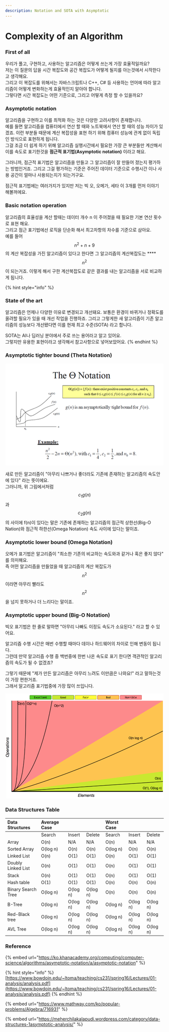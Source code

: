 ```yaml
---
description: Notation and SOTA with Asymptotic
---
```


# Complexity of an Algorithm

### First of all

우리가 풀고, 구현하고, 사용하는 알고리즘은 어떻게 쓰는게 가장 효율적일까요?  
저는 이 질문의 답을 시간 복잡도와 공간 복잡도가 어떻게 될지를 아는것에서 시작한다고 생각해요.  
그리고 이 복잡도를 위해서는 자바스크립트나 C++, C\# 등 사용하는 언어에 따라 알고리즘이 어떻게 변화하는게 효율적인지 알아야 합니다.  
그렇다면 시간 복잡도는 어떤 기준으로, 그리고 어떻게 측정 할 수 있을까요?

### Asymptotic notation

알고리즘을 구현하고 이를 최적화 하는 것은 다양한 고려사항이 존재합니다.  
예를 들면 알고리즘을 컴퓨터에서 연산 할 때와 노트북에서 연산 할 때의 성능 차이가 있겠죠. 이런 부분들 때문에 계산 복잡성을 표현 하기 위해 컴퓨터 성능에 관계 없이 독립인 방식으로 표현하게 됩니다.  
그걸 조금 더 쉽게 하기 위해 알고리즘 실행시간에서 필요한 가장 큰 부분들만 계산해서 이를 속도로 표기한것을 **점근적 표기법\(Asymptotic notation\)** 이라고 해요.

그러니까, 점근적 표기법은 알고리즘을 만들고 그 알고리즘이 잘 만들어 졌는지 평가하는 방법인거죠. 그리고 그걸 평가하는 기준은 주어진 데이터 기준으로 수행시간 이나 사용 공간이 얼마나 사용되는지가 되는거구요.

점근적 표기법에는 여러가지가 있지만 저는 빅 오, 오메가, 세타 이 3개를 먼저 이야기 해볼꺼에요.

### Basic notation operation

알고리즘의 효율성을 계산 할때는 데이터 개수 n 이 주어졌을 때 필요한 기본 연산 횟수로 표현 해요.  
그리고 점근 표기법에선 로직을 단순화 해서 최고차항의 차수를 기준으로 삼아요.  
예를 들어 $$n^2+n+9$$ 의 계산 복잡성을 가진 알고리즘이 있다고 한다면 그 알고리즘의 계산복잡도는 ****$$n^2$$ 이 되는거죠. 이렇게 해서 구한 계산복잡도로 같은 결과를 내는 알고리즘을 서로 비교하게 됩니다.

{% hint style="info" %}
### State of the art

알고리즘은 언제나 다양한 이유로 변경되고 개선돼요. 보통은 환경이 바뀌거나 정확도를 올려할 필요가 있을 때 개선 작업을 진행하죠. 그리고 그렇게한 새 알고리즘이 기존 알고리즘의 성능보다 개선됐다면 이를 현재 최고 수준\(SOTA\) 라고 합니다. 

SOTA는 AI나 딥러닝 분야에서 주로 쓰는 용어라고 알고 있어요.  
그렇지만 유용한 표현이라고 생각해서 참고사항으로 넣어보았어요.
{% endhint %}

### Asymptotic tighter bound \(Theta Notation\)

![](../.gitbook/assets/image%20%2824%29.png)

새로 만든 알고리즘이 "아무리 나쁘거나 좋더라도 기존에 존재하는 알고리즘의 속도안에 있다" 라는 뜻이에요.  
그러니까, 위 그림에서처럼 $$c_1g(n)$$과 $$c_2g(n)$$의 사이에 f\(n\)이 있다는 말은 기존에 존재하는 알고리즘의 점근적 상한선\(Big-O Nation\)와 점근적 하한선\(Omega Notation\) 속도 사이에 있다는 말이죠.

### Asymptotic lower bound \(Omega Notation\)

오메가 표기법은 알고리즘이 "최소한 기존의 비교하는 속도와과 같거나 혹은 좋지 않다" 를 의미해요.   
즉 어떤 알고리즘을 만들었을 때 알고리즘의 계산 복잡도가 $$n^2$$ 이라면 아무리 빨라도 $$n^2$$을 넘지 못하거나 더 느리다는 말이죠. 

### Asymptotic upper bound \(Big-O Notation\)

빅오 표기법은 한 줄로 말하면 "아무리 나빠도 이정도 속도가 소요된다." 라고 할 수 있어요.

알고리즘 수행 시간은 매번 수행할 때마다 데이나 하드웨어의 차이로 인해 변동이 됩니다.  
그런데 만약 알고리즘 수행 중 백번중에 한번 나온 속도로 표기 한다면 객관적인 알고리즘의 속도가 될 수 없겠죠?

그렇기 때문에 "제가 만든 알고리즘은 아무리 느려도 이만큼은 나와요!" 라고 말하는것이 가장 편한거죠.  
그래서 알고리즘 표기법중에 가장 많이 쓰입니다.

![Big-O Notation Graph](../.gitbook/assets/image%20%2823%29.png)

### Data Structures Table

| Data Structures | Average Case |  |  | Worst Case |  |  |
| :--- | :--- | :--- | :--- | :--- | :--- | :--- |
|  | Search | Insert | Delete | Search | Insert | Delete |
| Array | O\(n\) | N/A | N/A | O\(n\) | N/A | N/A |
| Sorted Array | O\(log n\) | O\(n\) | O\(n\) | O\(log n\) | O\(n\) | O\(n\) |
| Linked List | O\(n\) | O\(1\) | O\(1\) | O\(n\) | O\(1\) | O\(1\) |
| Doubly Linked List | O\(n\) | O\(1\) | O\(1\) | O\(n\) | O\(1\) | O\(1\) |
| Stack | O\(n\) | O\(1\) | O\(1\) | O\(n\) | O\(1\) | O\(1\) |
| Hash table | O\(1\) | O\(1\) | O\(1\) | O\(n\) | O\(n\) | O\(n\) |
| Binary Search Tree | O\(log n\) | O\(log n\) | O\(log n\) | O\(n\) | O\(n\) | O\(n\) |
| B-Tree | O\(log n\) | O\(log n\) | O\(log n\) | O\(log n\) | O\(log n\) | O\(log n\) |
| Red-Black tree | O\(log n\) | O\(log n\) | O\(log n\) | O\(log n\) | O\(log n\) | O\(log n\) |
| AVL Tree | O\(log n\) | O\(log n\) | O\(log n\) | O\(log n\) | O\(log n\) | O\(log n\) |

### Reference

{% embed url="https://ko.khanacademy.org/computing/computer-science/algorithms/asymptotic-notation/a/asymptotic-notation" %}

{% hint style="info" %}
[https://www.bowdoin.edu/~ltoma/teaching/cs231/spring16/Lectures/01-analysis/analysis.pdf](https://www.bowdoin.edu/~ltoma/teaching/cs231/spring16/Lectures/01-analysis/analysis.pdf)
{% endhint %}

{% embed url="https://www.mathway.com/ko/popular-problems/Algebra/716931" %}

{% embed url="https://meherchilakalapudi.wordpress.com/category/data-structures-1asymptotic-analysis/" %}





